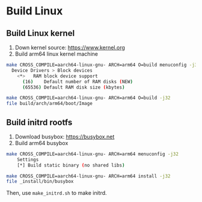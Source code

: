 # Build Linux

## Build Linux kernel

1. Down kernel source:  <https://www.kernel.org>
2. Build arm64 linux kernel machine

```bash
make CROSS_COMPILE=aarch64-linux-gnu- ARCH=arm64 O=build menuconfig -j32
  Device Drivers > Block devices
    <*>   RAM block device support
      (16)    Default number of RAM disks (NEW)
      (65536) Default RAM disk size (kbytes)

make CROSS_COMPILE=aarch64-linux-gnu- ARCH=arm64 O=build -j32
file build/arch/arm64/boot/Image
```

## Build initrd rootfs

1. Download busybox:  <https://busybox.net>
2. Build arm64 busybox

```bash
make CROSS_COMPILE=aarch64-linux-gnu- ARCH=arm64 menuconfig -j32
    Settings
    [*] Build static binary (no shared libs)

make CROSS_COMPILE=aarch64-linux-gnu- ARCH=arm64 install -j32
file _install/bin/busybox
```

Then, use `make_initrd.sh` to make initrd.
